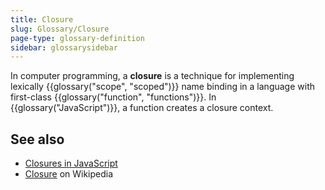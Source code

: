 ```yaml
---
title: Closure
slug: Glossary/Closure
page-type: glossary-definition
sidebar: glossarysidebar
---
```



In computer programming, a **closure** is a technique for implementing lexically {{glossary("scope", "scoped")}} name binding in a language with first-class {{glossary("function", "functions")}}. In {{glossary("JavaScript")}}, a function creates a closure context.

## See also

- [Closures in JavaScript](/en-US/docs/Web/JavaScript/Closures)
- [Closure](https://en.wikipedia.org/wiki/Closure_%28computer_programming%29) on Wikipedia
